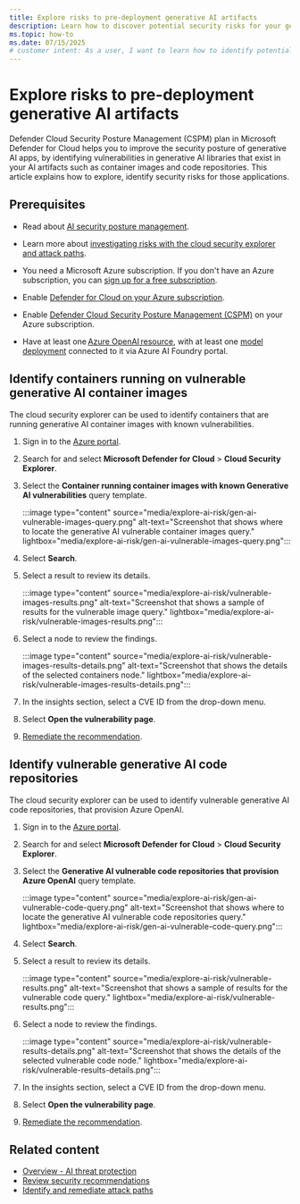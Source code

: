 ```yaml
---
title: Explore risks to pre-deployment generative AI artifacts
description: Learn how to discover potential security risks for your generative AI applications in Microsoft Defender for Cloud.
ms.topic: how-to
ms.date: 07/15/2025
# customer intent: As a user, I want to learn how to identify potential security risks for my generative AI applications in Microsoft Defender for Cloud so that I can enhance their security.
---
```


# Explore risks to pre-deployment generative AI artifacts

Defender Cloud Security Posture Management (CSPM) plan in Microsoft Defender for Cloud helps you to improve the security posture of generative AI apps, by identifying vulnerabilities in generative AI libraries that exist in your AI artifacts such as container images and code repositories. This article explains how to explore, identify security risks for those applications.

## Prerequisites

- Read about [AI security posture management](ai-security-posture.md).

- Learn more about [investigating risks with the cloud security explorer and attack paths](concept-attack-path.md).

- You need a Microsoft Azure subscription. If you don't have an Azure subscription, you can [sign up for a free subscription](https://azure.microsoft.com/pricing/free-trial/).

- Enable [Defender for Cloud on your Azure subscription](connect-azure-subscription.md).

- Enable [Defender Cloud Security Posture Management (CSPM)](tutorial-enable-cspm-plan.md) on your Azure subscription.

- Have at least one [Azure OpenAI resource](/azure/ai-studio/how-to/create-azure-ai-resource), with at least one [model deployment](/azure/ai-studio/how-to/deploy-models-openai) connected to it via Azure AI Foundry portal.

## Identify containers running on vulnerable generative AI container images

The cloud security explorer can be used to identify containers that are running generative AI container images with known vulnerabilities.

1. Sign in to the [Azure portal](https://portal.azure.com/).

1. Search for and select **Microsoft Defender for Cloud** > **Cloud Security Explorer**.

1. Select the **Container running container images with known Generative AI vulnerabilities** query template.

    :::image type="content" source="media/explore-ai-risk/gen-ai-vulnerable-images-query.png" alt-text="Screenshot that shows where to locate the generative AI vulnerable container images query." lightbox="media/explore-ai-risk/gen-ai-vulnerable-images-query.png":::

1. Select **Search**.

1. Select a result to review its details.

    :::image type="content" source="media/explore-ai-risk/vulnerable-images-results.png" alt-text="Screenshot that shows a sample of results for the vulnerable image query." lightbox="media/explore-ai-risk/vulnerable-images-results.png":::

1. Select a node to review the findings.

    :::image type="content" source="media/explore-ai-risk/vulnerable-images-results-details.png" alt-text="Screenshot that shows the details of the selected containers node." lightbox="media/explore-ai-risk/vulnerable-images-results-details.png":::

1. In the insights section, select a CVE ID from the drop-down menu.

1. Select **Open the vulnerability page**.

1. [Remediate the recommendation](implement-security-recommendations.md#remediate-recommendations).

## Identify vulnerable generative AI code repositories

The cloud security explorer can be used to identify vulnerable generative AI code repositories, that provision Azure OpenAI. 

1. Sign in to the [Azure portal](https://portal.azure.com/).

1. Search for and select **Microsoft Defender for Cloud** > **Cloud Security Explorer**.

1. Select the **Generative AI vulnerable code repositories that provision Azure OpenAI** query template.

    :::image type="content" source="media/explore-ai-risk/gen-ai-vulnerable-code-query.png" alt-text="Screenshot that shows where to locate the generative AI vulnerable code repositories query." lightbox="media/explore-ai-risk/gen-ai-vulnerable-code-query.png":::

1. Select **Search**.

1. Select a result to review its details.

    :::image type="content" source="media/explore-ai-risk/vulnerable-results.png" alt-text="Screenshot that shows a sample of results for the vulnerable code query." lightbox="media/explore-ai-risk/vulnerable-results.png":::

1. Select a node to review the findings.

    :::image type="content" source="media/explore-ai-risk/vulnerable-results-details.png" alt-text="Screenshot that shows the details of the selected vulnerable code node." lightbox="media/explore-ai-risk/vulnerable-results-details.png":::

1. In the insights section, select a CVE ID from the drop-down menu.

1. Select **Open the vulnerability page**.

1. [Remediate the recommendation](implement-security-recommendations.md#remediate-recommendations).

## Related content

- [Overview - AI threat protection](ai-threat-protection.md)
- [Review security recommendations](review-security-recommendations.md)
- [Identify and remediate attack paths](how-to-manage-attack-path.md)
